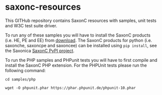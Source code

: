 # saxonc-resources
This GITHub repository contains SaxonC resources with samples, unit tests and W3C test suite driver.

To run any of these samples you will have to install the SaxonC products (i.e. HE, PE and EE) from [download](https://saxonica.com/download/c.xml). The SaxonC products for python (i.e. saxonche, saxoncpe and saxoncee) can be installed using `pip install`, see the Saxonica [SaxonC PyPI project](https://pypi.org/user/saxonica/).  

To run the PHP samples and PHPunit tests you will have to first compile and install the SaxonC PHP extension. For the PHPUnit tests please run the following command:

`cd samples/php`

`wget -O phpunit.phar https://phar.phpunit.de/phpunit-10.phar`
